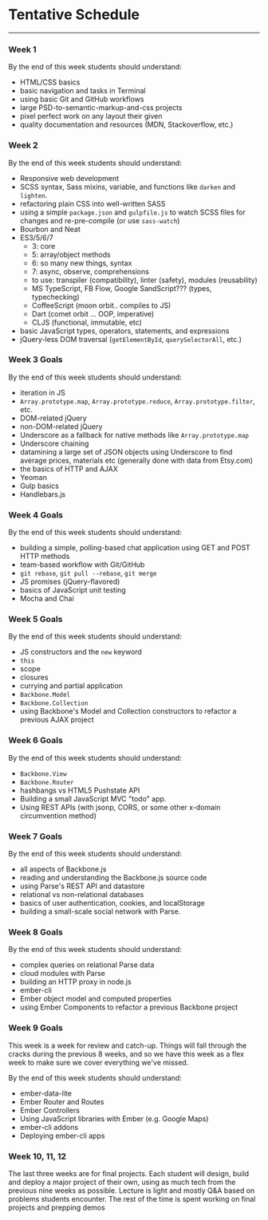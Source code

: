 # Tentative Schedule

* * *

### Week 1
By the end of this week students should understand:

  * HTML/CSS basics
  * basic navigation and tasks in Terminal
  * using basic Git and GitHub workflows
  * large PSD-to-semantic-markup-and-css projects
  * pixel perfect work on any layout their given
  * quality documentation and resources (MDN, Stackoverflow, etc.)

### Week 2
By the end of this week students should understand:

  * Responsive web development
  * SCSS syntax, Sass mixins, variable, and functions like `darken` and
    `lighten`.
  * refactoring plain CSS into well-written SASS
  * using a simple `package.json` and `gulpfile.js` to watch SCSS files for
    changes and re-pre-compile (or use `sass-watch`)
  * Bourbon and Neat
  * ES3/5/6/7
    - 3: core
    - 5: array/object methods
    - 6: so many new things, syntax
    - 7: async, observe, comprehensions
    - to use: transpiler (compatibility), linter (safety), modules (reusability)
    - MS TypeScript, FB Flow, Google SandScript??? (types, typechecking)
    - CoffeeScript (moon orbit.. compiles to JS)
    - Dart (comet orbit ... OOP, imperative)
    - CLJS (functional, immutable, etc)
  * basic JavaScript types, operators, statements, and expressions
  * jQuery-less DOM traversal (`getElementById`, `querySelectorAll`, etc.)

### Week 3 Goals
By the end of this week students should understand:

  * iteration in JS
  * `Array.prototype.map`, `Array.prototype.reduce`, `Array.prototype.filter`,
    etc.
  * DOM-related jQuery
  * non-DOM-related jQuery
  * Underscore as a fallback for native methods like `Array.prototype.map`
  * Underscore chaining
  * datamining a large set of JSON objects using Underscore to find average
    prices, materials etc (generally done with data from Etsy.com)
  * the basics of HTTP and AJAX
  * Yeoman
  * Gulp basics
  * Handlebars.js

### Week 4 Goals
By the end of this week students should understand:

  * building a simple, polling-based chat application using GET and POST HTTP
    methods
  * team-based workflow with Git/GitHub
  * `git rebase`, `git pull --rebase`, `git merge`
  * JS promises (jQuery-flavored)
  * basics of JavaScript unit testing
  * Mocha and Chai

### Week 5 Goals
By the end of this week students should understand:

  * JS constructors and the `new` keyword
  * `this`
  * scope
  * closures
  * currying and partial application
  * `Backbone.Model`
  * `Backbone.Collection`
  * using Backbone's Model and Collection constructors to refactor a previous
    AJAX project


### Week 6 Goals
By the end of this week students should understand:

  * `Backbone.View`
  * `Backbone.Router`
  * hashbangs vs HTML5 Pushstate API
  * Building a small JavaScript MVC "todo" app.
  * Using REST APIs (with jsonp, CORS, or some other x-domain circumvention
    method)

### Week 7 Goals
By the end of this week students should understand:

  * all aspects of Backbone.js
  * reading and understanding the Backbone.js source code
  * using Parse's REST API and datastore
  * relational vs non-relational databases
  * basics of user authentication, cookies, and localStorage
  * building a small-scale social network with Parse.

### Week 8 Goals
By the end of this week students should understand:

  * complex queries on relational Parse data
  * cloud modules with Parse
  * building an HTTP proxy in node.js
  * ember-cli
  * Ember object model and computed properties
  * using Ember Components to refactor a previous Backbone project

### Week 9 Goals
This week is a week for review and catch-up. Things will fall through the cracks
during the previous 8 weeks, and so we have this week as a flex week to make
sure we cover everything we've missed.

By the end of this week students should understand:

  * ember-data-lite
  * Ember Router and Routes
  * Ember Controllers
  * Using JavaScript libraries with Ember (e.g. Google Maps)
  * ember-cli addons
  * Deploying ember-cli apps

### Week 10, 11, 12
The last three weeks are for final projects. Each student will design, build and
deploy a major project of their own, using as much tech from the previous nine
weeks as possible. Lecture is light and mostly Q&A based on problems students
encounter. The rest of the time is spent working on final projects and prepping
demos
